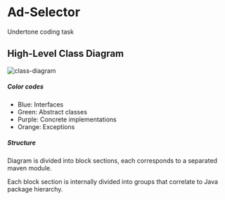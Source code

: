 # Ad-Selector
Undertone coding task



## High-Level Class Diagram

![class-diagram](E:\Dev\Others\ad-selector\docs\ad-selector-class-diagram.svg)

##### Color codes

* Blue: Interfaces
* Green: Abstract classes
* Purple: Concrete implementations
* Orange: Exceptions

##### Structure

Diagram is divided into block sections, each corresponds to a separated maven module.

Each block section is internally divided into groups that correlate to Java package hierarchy. 
